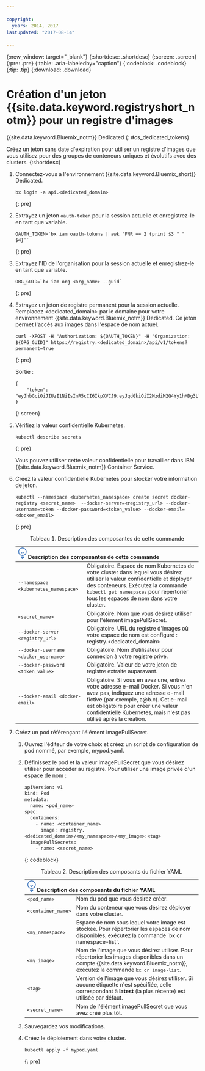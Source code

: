 ```yaml
---

copyright:
  years: 2014, 2017
lastupdated: "2017-08-14"

---
```


{:new_window: target="_blank"}
{:shortdesc: .shortdesc}
{:screen: .screen}
{:pre: .pre}
{:table: .aria-labeledby="caption"}
{:codeblock: .codeblock}
{:tip: .tip} 
{:download: .download}


# Création d'un jeton {{site.data.keyword.registryshort_notm}} pour un registre d'images
{{site.data.keyword.Bluemix_notm}} Dedicated
{: #cs_dedicated_tokens}

Créez un jeton sans date d'expiration pour utiliser un registre d'images que vous utilisez pour des groupes de conteneurs uniques et évolutifs avec des clusters.
{:shortdesc}

1.  Connectez-vous à l'environnement {{site.data.keyword.Bluemix_short}} Dedicated.

    ```
    bx login -a api.<dedicated_domain>
    ```
    {: pre}

2.  Extrayez un jeton `oauth-token` pour la session actuelle et enregistrez-le en tant que variable.

    ```
    OAUTH_TOKEN=`bx iam oauth-tokens | awk 'FNR == 2 {print $3 " " $4}'`
    ```
    {: pre}

3.  Extrayez l'ID de l'organisation pour la session actuelle et enregistrez-le en tant que variable.

    ```
    ORG_GUID=`bx iam org <org_name> --guid`
    ```
    {: pre}

4.  Extrayez un jeton de registre permanent pour la session actuelle. Remplacez
<dedicated_domain> par le domaine pour votre environnement {{site.data.keyword.Bluemix_notm}} Dedicated. Ce jeton permet l'accès aux images dans l'espace de nom actuel.

    ```
    curl -XPOST -H "Authorization: ${OAUTH_TOKEN}" -H "Organization: ${ORG_GUID}" https://registry.<dedicated_domain>/api/v1/tokens?permanent=true
    ```
    {: pre}

    Sortie :

    ```
    {
        "token": "eyJhbGciOiJIUzI1NiIsInR5cCI6IkpXVCJ9.eyJqdGkiOiI2MzdiM2Q4Yy1hMDg3LTVhZjktYTYzNi0xNmU3ZWZjNzA5NjciLCJpc3MiOiJyZWdpc3RyeS5jZnNkZWRpY2F0ZWQxLnVzLXNvdXRoLmJsdWVtaXgubmV0"
    }
    ```
    {: screen}

5.  Vérifiez la valeur confidentielle Kubernetes.

    ```
    kubectl describe secrets
    ```
    {: pre}

    Vous pouvez utiliser cette valeur confidentielle pour travailler dans IBM {{site.data.keyword.Bluemix_notm}} Container Service.

6.  Créez la valeur confidentielle Kubernetes pour stocker votre information de jeton.

    ```
    kubectl --namespace <kubernetes_namespace> create secret docker-registry <secret_name>  --docker-server=<registry_url> --docker-username=token --docker-password=<token_value> --docker-email=<docker_email>
    ```
    {: pre}
    
    <table>
    <caption>Tableau 1. Description des composantes de cette commande</caption>
    <thead>
    <th colspan=2><img src="images/idea.png"/> Description des composantes de cette commande</th>
    </thead>
    <tbody>
    <tr>
    <td><code>--namespace &lt;kubernetes_namespace&gt;</code></td>
    <td>Obligatoire. Espace de nom Kubernetes de votre cluster dans lequel vous désirez utiliser la valeur confidentielle et déployer des conteneurs. Exécutez la commande <code>kubectl get namespaces</code> pour répertorier tous les espaces de nom dans votre cluster.</td> 
    </tr>
    <tr>
    <td><code>&lt;secret_name&gt;</code></td>
    <td>Obligatoire. Nom que vous désirez utiliser pour l'élément imagePullSecret.</td> 
    </tr>
    <tr>
    <td><code>--docker-server &lt;registry_url&gt;</code></td>
    <td>Obligatoire. URL du registre d'images où votre espace de nom est configuré : registry.&lt;dedicated_domain&gt;</li></ul></td> 
    </tr>
    <tr>
    <td><code>--docker-username &lt;docker_username&gt;</code></td>
    <td>Obligatoire. Nom d'utilisateur pour connexion à votre registre privé.</td> 
    </tr>
    <tr>
    <td><code>--docker-password &lt;token_value&gt;</code></td>
    <td>Obligatoire. Valeur de votre jeton de registre extraite auparavant.</td> 
    </tr>
    <tr>
    <td><code>--docker-email &lt;docker-email&gt;</code></td>
    <td>Obligatoire. Si vous en avez une, entrez votre adresse e-mail Docker. Si vous n'en avez pas, indiquez une adresse e-mail fictive (par exemple, a@b.c). Cet e-mail est obligatoire pour créer une valeur confidentielle Kubernetes, mais n'est pas utilisé après la création.</td> 
    </tr>
    </tbody></table>

7.  Créez un pod référençant l'élément imagePullSecret.

    1.  Ouvrez l'éditeur de votre choix et créez un script de configuration de pod nommé, par exemple, mypod.yaml.
    2.  Définissez le pod et la valeur imagePullSecret que vous désirez utiliser pour accéder au registre. Pour utiliser une image privée d'un espace de nom :

        ```
        apiVersion: v1
        kind: Pod
        metadata:
          name: <pod_name>
        spec:
          containers:
            - name: <container_name>
              image: registry.<dedicated_domain>/<my_namespace>/<my_image>:<tag>  
          imagePullSecrets:
            - name: <secret_name>
        ```
        {: codeblock}

        <table>
        <caption>Tableau 2. Description des composants du fichier YAML</caption>
        <thead>
        <th colspan=2><img src="images/idea.png"/> Description des composants du fichier YAML</th>
        </thead>
        <tbody>
        <tr>
        <td><code>&lt;pod_name&gt;</code></td>
        <td>Nom du pod que vous désirez créer.</td> 
        </tr>
        <tr>
        <td><code>&lt;container_name&gt;</code></td>
        <td>Nom du conteneur que vous désirez déployer dans votre cluster.</td> 
        </tr>
        <tr>
        <td><code>&lt;my_namespace&gt;</code></td>
        <td>Espace de nom sous lequel votre image est stockée. Pour répertorier les espaces de nom disponibles, exécutez la commande `bx cr namespace-list`.</td> 
        </tr>
        <td><code>&lt;my_image&gt;</code></td>
        <td>Nom de l'image que vous désirez utiliser. Pour répertorier les images disponibles dans un compte {{site.data.keyword.Bluemix_notm}}, exécutez la commande <code>bx cr image-list</code>.</td> 
        </tr>
        <tr>
        <td><code>&lt;tag&gt;</code></td>
        <td>Version de l'image que vous désirez utiliser. Si aucune étiquette n'est spécifiée, celle correspondant à <strong>latest</strong> (la plus récente) est utilisée par défaut.</td> 
        </tr>
        <tr>
        <td><code>&lt;secret_name&gt;</code></td>
        <td>Nom de l'élément imagePullSecret que vous avez créé plus tôt.</td> 
        </tr>
        </tbody></table>

    3.  Sauvegardez vos modifications.

    4.  Créez le déploiement dans votre cluster.

          ```
          kubectl apply -f mypod.yaml
          ```
          {: pre}


